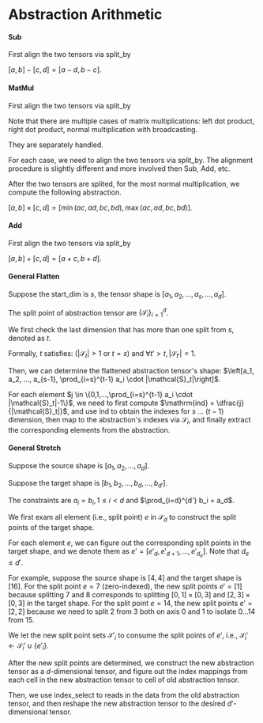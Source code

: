 # Abstraction Arithmetic

#### Sub

First align the two tensors via split_by

$[a,b] - [c,d] = [a-d, b-c]$.

#### MatMul

First align the two tensors via split_by

Note that there are multiple cases of matrix multiplications: left dot product, right dot product, normal multiplication with broadcasting.

They are separately handled.

For each case, we need to align the two tensors via split_by. The alignment procedure is slightly different and more involved then Sub, Add, etc.

After the two tensors are splited, for the most normal multiplication, we compute the following abstraction.

$[a,b] \times [c,d] = [\min(ac,ad,bc,bd),\max(ac,ad,bc,bd)].$

#### Add

First align the two tensors via split_by

$[a,b]+[c,d]=[a+c,b+d]$.

#### General Flatten

Suppose the start_dim is $s$, the tensor shape is $[a_1, a_2, ..., a_s, ..., a_d]$.

The split point of abstraction tensor are $\{\mathcal{S}_i\}_{i=1}^d$.

We first check the last dimension that has more than one split from $s$, denoted as $t$.

Formally, $t$ satisfies: ($|\mathcal{S}_t| > 1$ or $t=s$) and $\forall t' > t, |\mathcal{S}_{t'}| = 1$.

Then, we can determine the flattened abstraction tensor's shape: $\left[a_1, a_2, ..., a_{s-1}, \prod_{i=s}^{t-1} a_i \cdot |\mathcal{S}_t|\right]$.

For each element $j \in \{0,1,...,\prod_{i=s}^{t-1} a_i \cdot |\mathcal{S}_t|-1\}$, we need to first compute $\mathrm{ind} = \dfrac{j}{|\mathcal{S}_t|}$, and use $\mathrm{ind}$ to obtain the indexes for $s$ ... ($t-1$) dimension, then map to the abstraction's indexes via $\mathcal{S}_i$, and finally extract the corresponding elements from the abstraction.

#### General Stretch

Suppose the source shape is $[a_1, a_2, ..., a_d]$.

Suppose the target shape is $[b_1, b_2, ..., b_d, ..., b_{d'}]$.

The constraints are $a_i = b_i, 1\le i <d$ and $\prod_{i=d}^{d'} b_i = a_d$.

We first exam all element (i.e., split point) $e$ in $\mathcal{S}_d$ to construct the split points of the target shape.

For each element $e$, we can figure out the corresponding split points in the target shape, and we denote them as $e'=[e'_d, e'_{d+1}, ..., e'_{d_e}]$. Note that $d_e \le d'$.

For example, suppose the source shape is $[4,4]$ and the target shape is $[16]$. For the split point $e=7$ (zero-indexed), the new split points $e'=[1]$ because splitting $7$ and $8$ corresponds to splitting $[0,1]\times [0,3]$ and $[2,3] \times [0,3]$ in the target shape. For the split point $e=14$, the new split points $e'=[2,2]$ because we need to split $2$ from $3$ both on axis 0 and 1 to isolate $0...14$ from $15$.

We let the new split point sets $\mathcal{S}'_i$ to consume the split points of $e'$, i.e., $\mathcal{S}_i' \gets \mathcal{S}_i' \cup \{e'_i\}$.

After the new split points are determined, we construct the new abstraction tensor as a $d$-dimensional tensor, and figure out the index mappings from each cell in the new abstraction tensor to cell of old abstraction tensor.

Then, we use index_select to reads in the data from the old abstraction tensor, and then reshape the new abstraction tensor to the desired $d'$-dimensional tensor.

